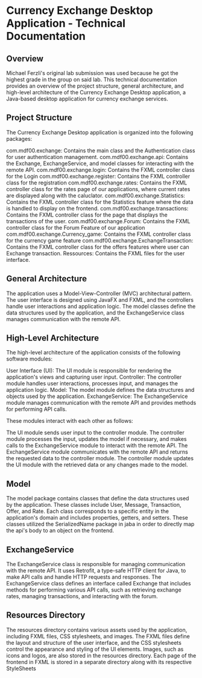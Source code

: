 # Currency Exchange Desktop Application - Technical Documentation

## Overview

Michael Ferzli's original lab submission was used because he got the highest grade in the group on said lab.
This technical documentation provides an overview of the project structure, general architecture, and high-level architecture of the Currency Exchange Desktop application, a Java-based desktop application for currency exchange services.

## Project Structure

The Currency Exchange Desktop application is organized into the following packages:

com.mdf00.exchange: Contains the main class and the Authentication class for user authentication management.
com.mdf00.exchange.api: Contains the Exchange, ExchangeService, and model classes for interacting with the remote API.
com.mdf00.exchange.login: Contains the FXML controller class for the Login
com.mdf00.exchange.register: Contains the FXML controller class for the registration
com.mdf00.exchange.rates: Contains the FXML controller class for the rates page of our applications, where current rates are displayed along with the caluclator.
com.mdf00.exchange.Statistics: Contains the FXML controller class for the Statistics feature where the data is handled to display on the frontend.
com.mdf00.exchange.transactions: Contains the FXML controller class for the page that displays the transactions of the user.
com.mdf00.exchange.Forum: Contains the FXML controller class for the Forum Feature of our application
com.mdf00.exchange.Currency_game: Contains the FXML controller class for the currency game feature
com.mdf00.exchange.ExchangeTransaction: Contains the FXML controller class for the offers features where user can Exchange transaction.
Ressources: Contains the FXML files for the user interface.

## General Architecture

The application uses a Model-View-Controller (MVC) architectural pattern. The user interface is designed using JavaFX and FXML, and the controllers handle user interactions and application logic. The model classes define the data structures used by the application, and the ExchangeService class manages communication with the remote API.

## High-Level Architecture

The high-level architecture of the application consists of the following software modules:

User Interface (UI): The UI module is responsible for rendering the application's views and capturing user input.
Controller: The controller module handles user interactions, processes input, and manages the application logic.
Model: The model module defines the data structures and objects used by the application.
ExchangeService: The ExchangeService module manages communication with the remote API and provides methods for performing API calls.

These modules interact with each other as follows:

The UI module sends user input to the controller module.
The controller module processes the input, updates the model if necessary, and makes calls to the ExchangeService module to interact with the remote API.
The ExchangeService module communicates with the remote API and returns the requested data to the controller module.
The controller module updates the UI module with the retrieved data or any changes made to the model.

## Model

The model package contains classes that define the data structures used by the application. These classes include User, Message, Transaction, Offer, and Rate. Each class corresponds to a specific entity in the application's domain and includes properties, getters, and setters. These classes utilized the SerializedName package in jaba in order to directly map the api's body to an object on the frontend.

## ExchangeService

The ExchangeService class is responsible for managing communication with the remote API. It uses Retrofit, a type-safe HTTP client for Java, to make API calls and handle HTTP requests and responses. The ExchangeService class defines an interface called Exchange that includes methods for performing various API calls, such as retrieving exchange rates, managing transactions, and interacting with the forum.

## Resources Directory

The resources directory contains various assets used by the application, including FXML files, CSS stylesheets, and images. The FXML files define the layout and structure of the user interface, and the CSS stylesheets control the appearance and styling of the UI elements. Images, such as icons and logos, are also stored in the resources directory. Each page of the frontend in FXML is stored in a separate directory along with its respective StyleSheets
                                      
